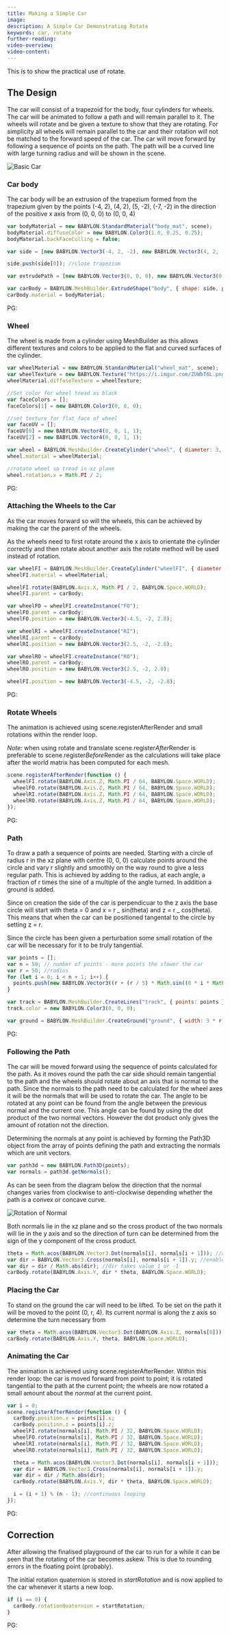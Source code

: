 ```yaml
---
title: Making a Simple Car
image:
description: A Simple Car Demonstrating Rotate
keywords: car, rotate
further-reading:
video-overview:
video-content:
---
```


This is to show the practical use of rotate.

## The Design

The car will consist of a trapezoid for the body, four cylinders for wheels. The car will be animated to follow a path and will remain parallel to it.
The wheels will rotate and be given a texture to show that they are rotating. For simplicity all wheels will remain parallel to the car and
their rotation will not be matched to the forward speed of the car. The car will move forward by following a sequence of points on the path.
The path will be a curved line with large turning radius and will be shown in the scene.

![Basic Car](/img/samples/car1.jpg)

### Car body

The car body will be an extrusion of the trapezium formed from the trapezium given by the points (-4, 2), (4, 2), (5, -2), (-7, -2)
in the direction of the positive x axis from (0, 0, 0) to (0, 0, 4)

```javascript
var bodyMaterial = new BABYLON.StandardMaterial("body_mat", scene);
bodyMaterial.diffuseColor = new BABYLON.Color3(1.0, 0.25, 0.25);
bodyMaterial.backFaceCulling = false;

var side = [new BABYLON.Vector3(-4, 2, -2), new BABYLON.Vector3(4, 2, -2), new BABYLON.Vector3(5, -2, -2), new BABYLON.Vector3(-7, -2, -2)];

side.push(side[0]); //close trapezium

var extrudePath = [new BABYLON.Vector3(0, 0, 0), new BABYLON.Vector3(0, 0, 4)];

var carBody = BABYLON.MeshBuilder.ExtrudeShape("body", { shape: side, path: extrudePath, cap: BABYLON.Mesh.CAP_ALL }, scene);
carBody.material = bodyMaterial;
```

PG: <Playground id="#1YD970#8" title="Car Body" description="Constructing the car body."/>

### Wheel

The wheel is made from a cylinder using MeshBuilder as this allows different textures and colors to be applied
to the flat and curved surfaces of the cylinder.

```javascript
var wheelMaterial = new BABYLON.StandardMaterial("wheel_mat", scene);
var wheelTexture = new BABYLON.Texture("https://i.imgur.com/ZUWbT6L.png", scene);
wheelMaterial.diffuseTexture = wheelTexture;

//Set color for wheel tread as black
var faceColors = [];
faceColors[1] = new BABYLON.Color3(0, 0, 0);

//set texture for flat face of wheel
var faceUV = [];
faceUV[0] = new BABYLON.Vector4(0, 0, 1, 1);
faceUV[2] = new BABYLON.Vector4(0, 0, 1, 1);

var wheel = BABYLON.MeshBuilder.CreateCylinder("wheel", { diameter: 3, height: 1, tessellation: 24, faceColors: faceColors, faceUV: faceUV }, scene);
wheel.material = wheelMaterial;

//rotate wheel so tread in xz plane
wheel.rotation.x = Math.PI / 2;
```

PG: <Playground id="#1YD970#541" title="Wheels" description="Constructing the wheels"/>

### Attaching the Wheels to the Car

As the car moves forward so will the wheels, this can be achieved by making the car the parent of the wheels.

As the wheels need to first rotate around the x axis to orientate the cylinder correctly and then rotate about another axis
the rotate method will be used instead of rotation.

```javascript
var wheelFI = BABYLON.MeshBuilder.CreateCylinder("wheelFI", { diameter: 3, height: 1, tessellation: 24, faceColors: faceColors, faceUV: faceUV }, scene);
wheelFI.material = wheelMaterial;

wheelFI.rotate(BABYLON.Axis.X, Math.PI / 2, BABYLON.Space.WORLD);
wheelFI.parent = carBody;

var wheelFO = wheelFI.createInstance("FO");
wheelFO.parent = carBody;
wheelFO.position = new BABYLON.Vector3(-4.5, -2, 2.8);

var wheelRI = wheelFI.createInstance("RI");
wheelRI.parent = carBody;
wheelRI.position = new BABYLON.Vector3(2.5, -2, -2.8);

var wheelRO = wheelFI.createInstance("RO");
wheelRO.parent = carBody;
wheelRO.position = new BABYLON.Vector3(2.5, -2, 2.8);

wheelFI.position = new BABYLON.Vector3(-4.5, -2, -2.8);
```

PG: <Playground id="#1YD970#542" title="Attach Wheels" description=" Attaching the wheels."/>

### Rotate Wheels

The animation is achieved using scene.registerAfterRender and small rotations within the render loop.

_Note:_ when using rotate and translate scene.register*After*Render is preferable to scene.register*Before*Render as
the calculations will take place after the world matrix has been computed for each mesh.

```javascript
scene.registerAfterRender(function () {
  wheelFI.rotate(BABYLON.Axis.Z, Math.PI / 64, BABYLON.Space.WORLD);
  wheelFO.rotate(BABYLON.Axis.Z, Math.PI / 64, BABYLON.Space.WORLD);
  wheelRI.rotate(BABYLON.Axis.Z, Math.PI / 64, BABYLON.Space.WORLD);
  wheelRO.rotate(BABYLON.Axis.Z, Math.PI / 64, BABYLON.Space.WORLD);
});
```

PG: <Playground id="#1YD970#543" title="Rotate Wheels" description="Adding a method to rotate the wheels."/>

### Path

To draw a path a sequence of points are needed. Starting with a circle of radius r in the xz plane with centre (0, 0, 0) calculate points around the
circle and vary r slightly and smoothly on the way round to give a less regular path. This is achieved by adding to the radius, at each angle, a fraction of r
times the sine of a multiple of the angle turned. In addition a ground is added.

Since on creation the side of the car is perpendicuar to the z axis the base circle will start with theta = 0 and x = r _ sin(theta) and z = r _ cos(theta).
This means that when the car can be positioned tangental to the circle by setting z = r.

Since the circle has been given a perturbation some small rotation of the car will be necessary for it to be truly tangential.

```javascript
var points = [];
var n = 50; // number of points - more points the slower the car
var r = 50; //radius
for (let i = 0; i < n + 1; i++) {
  points.push(new BABYLON.Vector3((r + (r / 5) * Math.sin((8 * i * Math.PI) / n)) * Math.cos((2 * i * Math.PI) / n), 0, (r + (r / 10) * Math.sin((6 * i * Math.PI) / n)) * Math.sin((2 * i * Math.PI) / n)));
}

var track = BABYLON.MeshBuilder.CreateLines("track", { points: points }, scene);
track.color = new BABYLON.Color3(0, 0, 0);

var ground = BABYLON.MeshBuilder.CreateGround("ground", { width: 3 * r, height: 3 * r }, scene);
```

PG: <Playground id="#172C5E#2" title="The Path" description="The path that the car will follow."/>

### Following the Path

The car will be moved forward using the sequence of points calculated for the path. As it moves round the path the car side should remain tangential to the path and the wheels should rotate about an axis that is normal to the path.
Since the normals to the path need to be calculated for the wheel axes it will be the normals that will be used to rotate the car.
The angle to be rotated at any point can be found from the angle between the previous normal and the current one. This angle can be found
by using the dot product of the two normal vectors. However the dot product only gives the amount of rotation not the direction.

Determining the normals at any point is achieved by forming the Path3D object from the array of points defining the path and extracting
the normals which are unit vectors.

```javascript
var path3d = new BABYLON.Path3D(points);
var normals = path3d.getNormals();
```

As can be seen from the diagram below the direction that the normal changes varies from clockwise to anti-clockwise depending whether the
path is a convex or concave curve.

![Rotation of Normal](/img/samples/car2.jpg)

Both normals lie in the xz plane and so the cross product of the two normals will lie in the y axis and so the direction of turn can be
determined from the sign of the y component of the cross product.

```javascript
theta = Math.acos(BABYLON.Vector3.Dot(normals[i], normals[i + 1])); //amount of turn
var dir = BABYLON.Vector3.Cross(normals[i], normals[i + 1]).y; //enables direction of turn to be found depending if +ve or -ve
var dir = dir / Math.abs(dir); //dir takes value 1 or -1
carBody.rotate(BABYLON.Axis.Y, dir * theta, BABYLON.Space.WORLD);
```

### Placing the Car

To stand on the ground the car will need to be lifted. To be set on the path it will be moved to the point (0, r, 4). Its current normal is
along the z axis so determine the turn necessary from

```javascript
var theta = Math.acos(BABYLON.Vector3.Dot(BABYLON.Axis.Z, normals[0]));
carBody.rotate(BABYLON.Axis.Y, theta, BABYLON.Space.WORLD);
```

### Animating the Car

The animation is achieved using scene.registerAfterRender. Within this render loop:
the car is moved forward from point to point;
it is rotated tangential to the path at the current point;
the wheels are now rotated a small amount about the _normal_ at the current point.

```javascript
var i = 0;
scene.registerAfterRender(function () {
  carBody.position.x = points[i].x;
  carBody.position.z = points[i].z;
  wheelFI.rotate(normals[i], Math.PI / 32, BABYLON.Space.WORLD);
  wheelFO.rotate(normals[i], Math.PI / 32, BABYLON.Space.WORLD);
  wheelRI.rotate(normals[i], Math.PI / 32, BABYLON.Space.WORLD);
  wheelRO.rotate(normals[i], Math.PI / 32, BABYLON.Space.WORLD);

  theta = Math.acos(BABYLON.Vector3.Dot(normals[i], normals[i + 1]));
  var dir = BABYLON.Vector3.Cross(normals[i], normals[i + 1]).y;
  var dir = dir / Math.abs(dir);
  carBody.rotate(BABYLON.Axis.Y, dir * theta, BABYLON.Space.WORLD);

  i = (i + 1) % (n - 1); //continuous looping
});
```

PG: <Playground id="#1YD970#582" title="Car Travels The Path" description="First prototype of car following a path"/>

## Correction

After allowing the finalised playground of the car to run for a while it can be seen that the rotating of the car becomes askew.
This is due to rounding errors in the floating point (probably).

The initial rotation quaternion is stored in _startRotation_ and is now applied to the car whenever it starts a new loop.

```javascript
if (i == 0) {
  carBody.rotationQuaternion = startRotation;
}
```

PG: <Playground id="#1YD970#583" title="Car Following a Path" description="Removed rotation errors for car path following ."/>
